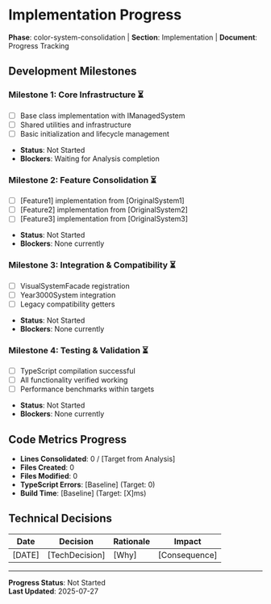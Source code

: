 # Implementation Progress

**Phase**: color-system-consolidation | **Section**: Implementation | **Document**: Progress Tracking

## Development Milestones

### Milestone 1: Core Infrastructure ⏳
- [ ] Base class implementation with IManagedSystem
- [ ] Shared utilities and infrastructure
- [ ] Basic initialization and lifecycle management
- **Status**: Not Started
- **Blockers**: Waiting for Analysis completion

### Milestone 2: Feature Consolidation ⏳  
- [ ] [Feature1] implementation from [OriginalSystem1]
- [ ] [Feature2] implementation from [OriginalSystem2]
- [ ] [Feature3] implementation from [OriginalSystem3]
- **Status**: Not Started
- **Blockers**: None currently

### Milestone 3: Integration & Compatibility ⏳
- [ ] VisualSystemFacade registration
- [ ] Year3000System integration
- [ ] Legacy compatibility getters
- **Status**: Not Started
- **Blockers**: None currently

### Milestone 4: Testing & Validation ⏳
- [ ] TypeScript compilation successful
- [ ] All functionality verified working
- [ ] Performance benchmarks within targets
- **Status**: Not Started
- **Blockers**: None currently

## Code Metrics Progress
- **Lines Consolidated**: 0 / [Target from Analysis]
- **Files Created**: 0
- **Files Modified**: 0  
- **TypeScript Errors**: [Baseline] (Target: 0)
- **Build Time**: [Baseline] (Target: [X]ms)

## Technical Decisions
| Date | Decision | Rationale | Impact |
|------|----------|-----------|---------|
| [DATE] | [TechDecision] | [Why] | [Consequence] |

---
**Progress Status**: Not Started  
**Last Updated**: 2025-07-27
